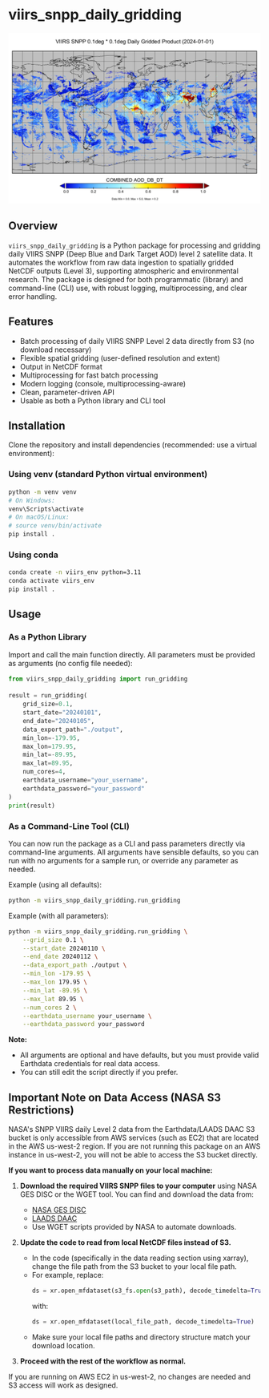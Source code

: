 # viirs_snpp_daily_gridding

![VIIRS SNPP Daily Gridding](images/image.png)

## Overview

`viirs_snpp_daily_gridding` is a Python package for processing and gridding daily VIIRS SNPP (Deep Blue and Dark Target AOD) level 2 satellite data. It automates the workflow from raw data ingestion to spatially gridded NetCDF outputs (Level 3), supporting atmospheric and environmental research. The package is designed for both programmatic (library) and command-line (CLI) use, with robust logging, multiprocessing, and clear error handling.

## Features

- Batch processing of daily VIIRS SNPP Level 2 data directly from S3 (no download necessary)
- Flexible spatial gridding (user-defined resolution and extent)
- Output in NetCDF format
- Multiprocessing for fast batch processing
- Modern logging (console, multiprocessing-aware)
- Clean, parameter-driven API 
- Usable as both a Python library and CLI tool

## Installation

Clone the repository and install dependencies (recommended: use a virtual environment):

### Using venv (standard Python virtual environment)

```bash
python -m venv venv
# On Windows:
venv\Scripts\activate
# On macOS/Linux:
# source venv/bin/activate
pip install .
```

### Using conda

```bash
conda create -n viirs_env python=3.11
conda activate viirs_env
pip install .
```

## Usage

### As a Python Library

Import and call the main function directly. All parameters must be provided as arguments (no config file needed):

```python
from viirs_snpp_daily_gridding import run_gridding

result = run_gridding(
    grid_size=0.1,
    start_date="20240101",
    end_date="20240105",
    data_export_path="./output",
    min_lon=-179.95,
    max_lon=179.95,
    min_lat=-89.95,
    max_lat=89.95,
    num_cores=4,
    earthdata_username="your_username",
    earthdata_password="your_password"
)
print(result)
```

### As a Command-Line Tool (CLI)

You can now run the package as a CLI and pass parameters directly via command-line arguments. All arguments have sensible defaults, so you can run with no arguments for a sample run, or override any parameter as needed.

Example (using all defaults):

```bash
python -m viirs_snpp_daily_gridding.run_gridding
```

Example (with all parameters):

```bash
python -m viirs_snpp_daily_gridding.run_gridding \
    --grid_size 0.1 \
    --start_date 20240110 \
    --end_date 20240112 \
    --data_export_path ./output \
    --min_lon -179.95 \
    --max_lon 179.95 \
    --min_lat -89.95 \
    --max_lat 89.95 \
    --num_cores 2 \
    --earthdata_username your_username \
    --earthdata_password your_password
```

**Note:**
- All arguments are optional and have defaults, but you must provide valid Earthdata credentials for real data access.
- You can still edit the script directly if you prefer.

## Important Note on Data Access (NASA S3 Restrictions)

NASA's SNPP VIIRS daily Level 2 data from the Earthdata/LAADS DAAC S3 bucket is only accessible from AWS services (such as EC2) that are located in the AWS us-west-2 region. If you are not running this package on an AWS instance in us-west-2, you will not be able to access the S3 bucket directly.

**If you want to process data manually on your local machine:**

1. **Download the required VIIRS SNPP files to your computer** using NASA GES DISC or the WGET tool. You can find and download the data from:
   - [NASA GES DISC](https://disc.gsfc.nasa.gov/)
   - [LAADS DAAC](https://ladsweb.modaps.eosdis.nasa.gov/)
   - Use WGET scripts provided by NASA to automate downloads.

2. **Update the code to read from local NetCDF files instead of S3.**
   - In the code (specifically in the data reading section using xarray), change the file path from the S3 bucket to your local file path.
   - For example, replace:
     ```python
     ds = xr.open_mfdataset(s3_fs.open(s3_path), decode_timedelta=True)
     ```
     with:
     ```python
     ds = xr.open_mfdataset(local_file_path, decode_timedelta=True)
     ```
   - Make sure your local file paths and directory structure match your download location.

3. **Proceed with the rest of the workflow as normal.**

If you are running on AWS EC2 in us-west-2, no changes are needed and S3 access will work as designed.